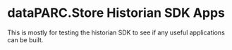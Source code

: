 # dataPARC.Store Historian SDK Apps
This is mostly for testing the historian SDK to see if any useful applications can be built.
